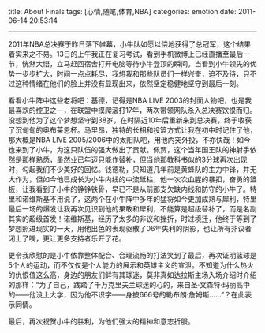 title: About Finals
tags: [心情,随笔,体育,NBA]
categories: emotion
date: 2011-06-14 20:53:14

---

2011年NBA总决赛于昨日落下帷幕，小牛队如愿以偿地获得了总冠军，这个结果着实来之不易。13日的上午我正在复习考试，看到手机微博上已经直播至最后一节，恍然大悟，立马赶回宿舍打开电脑等待小牛登顶的瞬间。当看到小牛领先的优势一步步扩大，时间一点点耗尽，我想我和那些队员们一样兴奋，迫不及待，只不过这种情绪在他们的脸上并没有显现出来，依然坚定稳健地坚守到最后一刻。

看看小牛阵中这些老将吧：基德，记得是NBA LIVE 2003的封面人物吧，也是我最喜欢的控卫之一，在联盟中摸爬滚打17年，两次带领网队杀入总决赛饮恨而归。没想到他为了这个梦想坚守到38岁，在时隔近10年后重新来到总决赛，终于收获了沉甸甸的奥布莱恩杯。马里昂，独特的长相和投篮方式让我在初中时记住了他，那大概是NBA LIVE 2005/2006中的太阳队吧，用他内突外投，不亦快哉！如今也来到了小牛，为这只队伍的强大做出了贡献。佩贾，这个当年国王队的神射手依然是那样熟悉，虽然业已年迈只能作替补，但当他那教科书似的3分球再次出现时，勾起我们不少美好的回忆。钱德勒，只知道几年前是黄蜂队的主力中锋，并无大作为，但如今他已成长为小牛内线的中流砥柱，他一次次血腥的暴扣，奋勇的篮板，让我看到了小牛的铮铮铁骨，早已不是从前那支欠缺内线和防守的小牛了。特里和诺维斯基不用说了，这两个在小牛阵中多年的猛将如今更加成熟与犀利，特里最后一场的爆发让我再次见识到他的果敢和犀利，不能算是超级替补了，而是名副其实的超级首发！诺维斯基，经历了太多的非议和挫折，时过境迁，他终于等到了梦想照进现实的一天，用他出色的表现驱散了06年失利的阴影，也让所有非议者闭上了嘴，更让更多支持者乐开了花。

更令我欣慰的是小牛依靠整体配合、合理流畅的打法笑到了最后，再次证明篮球是5个人的运动，而不仅仅是个人能力的展示和英雄主义的宣泄。不知道为什么热火的仇恨值这么高，身边的朋友们鲜有其球迷，莫非真如达拉斯主场入场介绍时介绍的那样：“为了自己，践踏了千万克里夫兰球迷的心的，来自圣·文森特·玛丽高中的——他没上大学，因为他不识字——身披666号的勒布朗·詹姆斯……”？在此表示同情。

最后，再次祝贺小牛的胜利，为他们强大的精神和意志折服。
